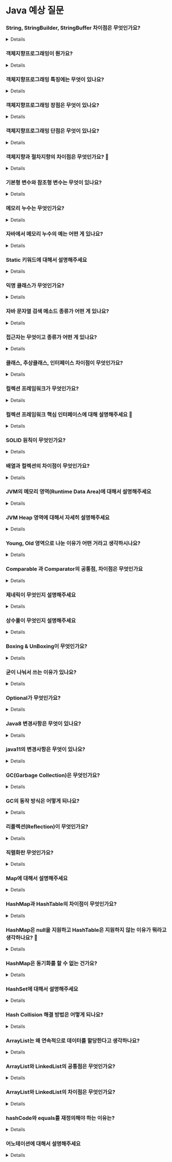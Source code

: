 # Java 예상 질문

### String, StringBuilder, StringBuffer 차이점은 무엇인가요?

<details>

String과 그 외 StringBuffer, StringBuilder는 Immutable한 속성을 가지고 있냐 없냐에 대해서 차이점을 가지고 있습니다.
String은 값을 변경하기 위해서는 기존 주소에서 값만 변경되는 것이 아닌 새로운 주소 값이 할당되게 되고 StringBuffer나 StringBuilde는 내부적으로 값을 변경하는 메소드를 이용해서 기존 주소에서도 값을 변경할 수 있습니다.
StringBuilder와 StrinBuffer의 차이점은 동기화 유무입니다. StringBuilder는 동기화를 지원하지 않는 반면 StringBuffer는 동기화를 지원합니다.
그렇기에 StringBuffer는 멀티스레드 환경에서 안전하며 StringBuilfer는 그렇지 않습니다. 하지만 StringBuffer는 동기화로 인한 락을 걸고 해제하는 연산으로 인해 오버헤드가 발생하기에 Builder보다 성능을 떨어질 수 있습니다.
String 또한 Immutable한 속성을 가지고 있기 때문에 멀티스레드 환경에서 안전하다고 볼 수 있습니다.

</details>

### 객체지향프로그래밍이 뭔가요?

<details>

객체지향프로그래밍은 현실세계에 있는 사람이나/물체들을 추상화하여 객체로 만들어, 만들어진 객체들의 유기적인 상호작용으로 프로그램을 만들어가는 프로그래밍 방법입니다.

</details>

### 객체지향프로그래밍 특징에는 무엇이 있나요?

<details>

객체지향프로그래밍에는 상속, 추상화, 다형성, 캡슐화의 총 네 가지 특징이 있습니다.
상속은 이전에 만들어놓은 속성이나 행위들을 또 구현하지 않고 상속받아서 똑같은 기능을 또 구현할 필요 없이 사용을 하는 것을 말합니다.
추상화는 다양한 형태를 가질 수 있는 형체의 공통적인 부분을 떼어내 하나로 묶어서 정의하는 것을 말합니다.
다형성은 추상화가 되어 있는 형체를 그때 그때 상황에 맞는 형태로 만들어내서 사용하는 것을 말합니다.
캡슐화는 서로 관련이 있는 상태와 행위를 하나의 클래스에 묶어서 관리하고 은폐하는 것을 말합니다.

</details>

### 객체지향프로그래밍 장점은 무엇이 있나요?

<details>

첫 번째로 코드 재사용성이 좋습니다. 상속과 같은 특징으로 인해서 불필요한 코드 작성을 줄일 수 있기 때문입니다.
두 번째로 유지 보수가 좋습니다. 각각의 클래스는 캡슐화가 되어 있기 때문에 각 클래스의 주변에 미치는 영향을 최소화할 수 있고 즉, 관련된 로직은 외부에서 찾을 필요 없이 해당 클래스에서 확인할 수 있으며 느슨한 결합을 얻어낼 수 있습니다. 그리고 추상화나 다형성으로 인해서 좀 더 명확하고 가독성 있는 표현이 가능합니다.
세 번째로 모델링 하기가 쉽습니다. 현실 세계에 있는 사물이나 사람을 대상으로 상태와 행위를 뽑아내서 객체를 프로그래밍을 구성하기 때문에 이해하기 쉽습니다. 예를 들어 사람을 만든다고 가정한다면 눈, 코, 입, 팔, 다리는 상태 팔을 휘젓다, 걷다 등이 행위가 되기에 보기에도 명확하고 접근하기 쉽다.

</details>

### 객체지향프로그래밍 단점은 무엇이 있나요?

<details>

첫 번째로 설계하는 단계에서 비용이 많이 든다. 프로그래밍을 하기 위해서는 클래스를 만들고 클래스 간의 관계도 생각해야 되기 때문에 설계하는 데 있어서 시간이 많이 든다.
두 번째로 절차지향 같은 프로그래밍 기법에 비해 시간이 오래 걸립니다. 이유는 모든 것은 클래스로 이루어져 있고 캡슐화라는 특징으로 인해 모든 것은 메소드를 통해 전달이 되기도 하기 때문에 좀 더 명령어를 해석하는 데에 있어서 더 큰 시간을 소요하기 때문입니다.

</details>

### 객체지향과 절차지향의 차이점은 무엇인가요? 🤔

<details>

절차지향은 순차적인 처리를 중요시하며 프로그램 전체가 유기적으로 연결되어 프로그래밍하는 기법을 말합니다. 예를 들어 공장과 같은 프로세스와 같다고 생각합니다.
객체지향은 현실 세계를 모델링하여 각각의 부품들을 조립하듯이 프로그램을 만들어나가는 프로그래밍 기법입니다.

</details>

### 기본형 변수와 참조형 변수는 무엇이 있나요?

<details>

기본형 변수는 총 8가지로 boolean, byte, short, char, int, long, float, double이 존재합니다.
참조형 변수는 기본형 변수를 제외한 타입들 배열이나, 객체와 같은 변수들을 말합니다.

</details>

### 메모리 누수는 무엇인가요?

<details>

프로그램에서 사용하다가 현재 사용하고 있지 않은 메모리를 점유하고 있는 것을 말합니다. 즉 자바에서는 더이상 사용되고 있지 않는 객체들을 가비지컬렉션이 회수해가지 않는 것을 말합니다.
회수해가지 않게 된다면 old 영역이 계속 쌓이게 되고 major gc가 빈번히 일어나 프로그램 응답속도가 느려지고 결국 OutofMemory를 발생시키며 비정상 종료가 되게 됩니다.

</details>

### 자바에서 메모리 누수의 예는 어떤 게 있나요?

<details>

map이나 set 자료형이 커스텀 객체를 담을 때 equals, hashcode를 재정의하지 않는다면 계속해서 같은 값이 쌓이는 현상이면서 메모리 누수가 발생합니다.
그리고 int를 사용해도 되는 게 굳이 Integer와 같은 래퍼 클래스를 생성해서 사용하는 경우들이 있습니다.

</details>

### Static 키워드에 대해서 설명해주세요

<details>

애플리케이션을 실행할 때 한 번만 메모리를 할당하여 값을 저장하는 것을 말하고 같은 메모리 공간을 가지고 있기 때문에 공유할 때 사용됩니다.
공유할 때 사용하기 때문에 웬만하면 immutable한 변수로 사용하는 것이 좋고 그렇지 않다면 동기화 문제를 해결해서 사용해야 합니다.

</details>

### 익명 클래스가 무엇인가요?

<details>

말 그대로 클래스에 이름이 없는 것을 익명 클래스라고 합니다. 익명 클래스는 어떤 인터페이스를 사용할 때 자주 사용되지 않는 일회용으로 사용한다면 재사용할 필요가 없기 때문에 필요로 할 때 익명 클래스로 구현해서 사용합니다.

</details>

### 자바 문자열 검색 메소드 종류가 어떤 게 있나요?

<details>

해당 문자열의 인덱스를 구하고 싶을 땐 indexOf, 문자열을 포함하고 있는지 알기 위해서는 contains 그리고 정규식으로 문자열을 검색하기 위해서는 matches를 이용합니다.

</details>

### 접근자는 무엇이고 종류가 어떤 게 있나요?

<details>

접근자는 클래스나 멤버 변수, 메소드에 어디까지 접근을 허용할 것인지 허용 범위를 결정하기 위해서 사용합니다.
종류는 허용 범위가 넓은 순으로 public, protected, default, private이 있습니다.
public은 접근 제한이 없는 것을 말하고 protected는 같은 패키지 내에 있거나 다른 패키지에 자식 클래스까지 허용하며 default는 같은 패키지 내에서만 private은 클래스 내에서만 접근을 허용합니다.

</details>

### 클래스, 추상클래스, 인터페이스 차이점이 무엇인가요?

<details>

클래스는 완성된 설계도라고 한다면 추상클래스와 인터페이스는 미완성 된 설계도입니다.
클래스는 인스턴스로 생성이 가능하고 추상 클래스와 인터페이스를 인스턴스로 생성이 불가능합니다.
클래스와 추상클래스는 단일 상속만 가능하지만 인터페이스는 다중 상속이 가능합니다.
클래스는 멤버 변수와 기본 메소드로만 이루어져 있고 추상 클래스는 추상 메소드, 그리고 공통 기능을 하는 기본 메소드로 이루어져 있습니다.
인터페이스와 같은 경우는 자바8 이전에는 추상 메소드로만 이루어져 있었지만 java8에서는 함수를 구현할 수 있는 default method 그리고 java9는 private, static 메소드도 추가할 수 있게 변경되었습니다.

</details>

### 컬렉션 프레임워크가 무엇인가요?

<details>

다수의 데이터를 효율적으로 다루기 위한 표준화된 방법을 제공하는 클래스들의 집합입니다. 즉, 자료구조들의 집합입니다.

</details>

### 컬렉션 프레임워크 핵심 인터페이스에 대해 설명해주세요 🤔

<details>

List, Set, Queue 인터페이스가 있습니다.
List는 연속적인 메모리 공간을 가진다는 데이터들의 집합이고 중복이 가능합니다. 반면 Set은 불규칙한 메모리 공간을 가지고 있으면 중복이 불가능합니다.

</details>

### SOLID 원칙이 무엇인가요?

<details>

객체지향적으로 프로그래밍하기 위해서 지켜야 할 5가지 원칙을 말합니다.
약자 순서대로 단일 책임 원칙, 개방 폐쇄 원칙, 리스코프 치환 원칙, 인터페이스 분리 원칙, 의존 역전의 원칙이 있습니다.
단일 책임 원칙은 각 클래스는 하나의 책임만을 가지고 있어야 한다는 말입니다. 즉 한 가지 일을 해야만하지 이것저것 다른 일도 겸해서 해서는 안 된다는 말입니다.
개방 폐쇄 원칙은 기존 소스 코드는 변경하지 않고 기능을 수정하거나 추가할 수 있도록 설계해야 한다는 것입니다. 보통 자주 사용되는 문법은 인터페이스입니다.
리스코프 치환 원칙은 자식 클래스는 부모 클래스가 할 수 있는 행위를 수행할 수 있어야 한다는 것입니다. 예로 도형이라는 클래스가 있을 때 둘레가 있고 넓이를 가지고 있고 각을 가지고 있다고 했을 때 사각형을 구현한다면 이 세 가지가 모두 충족되지만 원이라는 도형을 넣게 되면 도형이기는 하지만 원은 각을 가지고 있기 때문에 원칙을 위배한다고 할 수 있습니다.
인터페이스 분리 원칙입니다. 인터페이스를 구현하는 클래스가 있을 때 해당 클래스가 사용하지 않는 기능을 가지고 있는 인터페이스를 구현하는 것보다 이러한 인터페이스를 분리를 해서 구현이 필요한 내용만 구현을 할 수 있도록 하는 것을 말합니다.
의존 역전의 원칙은 변화하기 쉬운 것을 의존하는 것이 아니라 변하기 어려운 것을 의존하라는 말입니다. 즉 구현 클래스는 변경 가능성이 크기 때문에 구현 클래스보다는 추상 클래스나 인터페이스와 관계를 맺는 것이 더 유연한 구조를 만들 수 있다는 것입니다.

</details>

### 배열과 컬렉션의 차이점이 무엇인가요?

<details>

이 둘의 차이점은 데이터를 저장하는 공간이 정적이냐 동적이냐의 차이점입니다. 배열은 초기에 공간을 정확히 초기화시켜줘야 하는 반면 컬렉션은 그때그때 값을 추가하거나 삭제할 때 공간이 가변적으로 줄어들었다 늘어났다 합니다. 그다음으로 담을 수 있는 타입 배열은 같아야 하지만 컬렉션은 여러 가지의 타입을 담을 수 있습니다.

</details>

### JVM의 메모리 영역(Runtime Data Area)에 대해서 설명해주세요

<details>

JVM 메모리 영역에는 메소드, 스택, 힙, PC Register, Native Method Stack 영역으로 구성되어 있습니다.
메소드 영역은 메소드나 멤버 변수, 접근 제어자와 같은 클래스 정보들을 담는 공간입니다.
스택 영역은 함수와 호출과 동시에 생기는 영역으로 지역 변수나 파라미터 정보들을 담는 공간입니다.
힙 영역은 사용자가 동적으로 생성한 객체들이나 배열을 저장하는 공간입니다.
PC Register는 Thread가 생성될 때마다 생성이 되는 공간으로 현재 스레드의 실행되는 부분의 주소와 명령을 저장하는 공간입니다.
Native Method Stack은 자바 외의 언어들로 작성된 코드를 저장하는 공간입니다.
이때 Method, Heap 영역은 모든 스레드가 공유하는 반면 Stack, PC Register, Native Method Stack은 영역은 스레드 마다 생성이 되면 공유하지 않습니다.

</details>

### JVM Heap 영역에 대해서 자세히 설명해주세요

<details>

힙 영역은 사용자가 동적으로 생성한 객체들이나 배열을 저장하는 공간이고 GC에 의해 관리되는 공간입니다.
영역은 Eden, Survivor1, 2로 young 영역과 old, permanent로 old 영역으로 나눠져 있습니다. 이 영역들은 Eden 영역부터 차례대로 메모리 공간을 차지하게 되며 가득 찼을 경우 gc가 발생하게 되고 사용되지 않는 영역은 반환하고 사용하는 영역들은 그다음 survivor1으로 넘어가게 됩니다. 이러한 행위가 반복이되고 survivor1도 가득차게 되면 survivor2로 이동되는 형태로 진행되게 됩니다. 앞에 있는 영역일수록 공간이 적고 gc가 자주 발생하게 됩니다. 자주 발생하게 설계한 이유는 생성된 지 얼마 안 된 객체일수록 더 빨리 사용되지 않을 가능성이 높다는 결과가 있기 때문입니다.

</details>

### Young, Old 영역으로 나눈 이유가 어떤 거라고 생각하시나요?

<details>

gc를 하게 되면 stop the world라고 애플리케이션의 스레드를 잠깐 모두 중단시키기 때문에 자주 하거나 모든 객체들을 검사하기는 부담이 될 수밖에 없습니다.
그렇기 때문에 좀 더 효율적으로 gc를 하기 위함입니다.

</details>

### Comparable 과 Comparator의 공통점, 차이점은 무엇인가요

<details>

공통점은 둘 다 인터페이스이며 객체의 정렬 조건을 설정할 때 사용되게 됩니다.
차이점은 Comparable은 클래스 레벨로 클래스의 기본 정렬 조건을 결정하게 되며 런타임 시에 정렬 조건을 변경할 수 없습니다. 반면 Comparator은 익명 클래스로 구현하여 그때그때 객체 정렬 조건을 런타임 시점에 변경할 수 있습니다.

</details>

### 제네릭이 무엇인지 설명해주세요

<details>

제네릭은 컴파일 시점에 타입을 결정하는데 사용되는 것을 말합니다. 예로 컬렉션 클래스 자료형을 결정할 때 사용됩니다.
제네릭을 사용하게 되면 강력한 타입 체크가 가능하기 때문에 내가 짠 비즈니스 로직에 의도치 않은 타입이 들어오는 상황을 사전에 방지할 수 있습니다.
그리고 불필요한 캐스팅이 발생하지 않습니다. 만약 제네릭을 하지 않았다면 Object로 저장이 되기 때문에 꺼내어서 원하는 처리를 하기 위해서는 타입 변환을 해야 하기 때문에 오버헤드가 발생하게 됩니다.

</details>

### 상수풀이 무엇인지 설명해주세요

<details>

JVM 메모리 영역 중에 Method나 Heap 영역에 존재하는 공간입니다. 이 공간은 String이나 Integer와 같은 타입들의 리터럴 값을 저장하고 가져오기 위해서 사용됩니다. 이렇게 재사용하는 이유는 String, Integer와 같은 타입은 자주 사용되는 타입으로 그때마다 Heap 영역에 저장하게 되면 메모리 낭비가 심해지기 때문에 이를 방지하기 위해서 상수풀을 이용해 메모리를 절약합니다.

</details>

### Boxing & UnBoxing이 무엇인가요?

<details>

박싱은 int, bool 같은 primitive type을 Wrapper 클래스인 Integer와 Boolean으로 만드는 과정을 말하고 언박싱은 그 반대로 Wrapper 클래스를 기본형 타입으로 변경하는 것을 말합니다.

</details>

### 굳이 나눠서 쓰는 이유가 있나요?

<details>

Wrapper 클래스를 쓰게 되면 내부적으로 지원하는 함수들을 사용할 수 있고 제네릭을 쓰기 위해서는 기본형이 아닌 래퍼 클래스만을 지원하기 때문입니다. 그리고 DAO와 같은 객체를 사용할 때 Null을 허용해야 하는 상황이 존재할 수 있기 때문에 래퍼 클래스를 사용합니다.
그 외 연산만을 해야 하는 상황이라면 기본형 타입으로 사용하는 것이 좋습니다.

</details>

### Optional가 무엇인가요?

<details>

개발 도중에 만나는 NullPointException에 유연하게 대처하기 위해서 Null을 다루기 위한 방법들을 제공하는 것이 Optional입니다.

</details>

### Java8 변경사항은 무엇이 있나요?

<details>

람다 표현식, Stream API, java.time, Optional, 함수형 인터페이스가 도입되었습니다.
람다 표현식은 익명 클래스의 한 개의 메소드를 표현한 것이고 이러한 람다를 이용해서 함수형 프로그래밍이 가능하게 되었습니다.
Stream API를 이용해서 서로 다른 자료구조들을 추상화하여 동일 방식으로 다룰 수 있게 되었고 java.time 라이브러리를 통해서 좀 더 다양한 메소드와 달이 0부터 시작한다던가 윤년을 고려하지 않거나 mutable한 속성을 가진다는 문제점을 해소하였습니다.
옵셔널을 이용해서 null을 안전하게 다룰 수 있도록 지원합니다.
함수형 인터페이스는 하나의 기능을 제공하는 하나의 추상 메소드만을 정의하는 인터페이스입니다.

</details>

### java11의 변경사항은 무엇이 있나요?

<details>

String 클래스, 컬렉션 인터페이스, Predicate 인터페이스에 새로운 메소드가 추가되었고, 람다에서 로컬 변수 var가 사용이 가능해졌고 자바 파일 실행 시 javac를 통해 컴파일을 하지 않고도 자바를 실행할 수 있게 되었습니다.
String 클래스에는 trim과 같은 strip과 stripLeading, stripTailing, isBlank, repeat 함수가 추가되었습니다.
컬렉션 인터페이스에는 toArray와 같이 원하는 타입으로 변경할 수 있는 메소드가 추가되었습니다.
predicate 인터페이스에는 not()이라는 부정을 나타내는 메소드가 추가되었습니다.

</details>

### GC(Garbage Collection)은 무엇인가요?

<details>

애플리케이션을 구동하면서 사용하지 않는 메모리 영역을 해제하는 역할을 하는 것이 GC입니다.

</details>

### GC의 동작 방식은 어떻게 되나요?

<details>

Stop the World를 하게 되는데 JVM이 GC 스레드를 제외 나머지 애플리케이션 스레드를 잠깐 정지시키게 됩니다.
그리고 Mark And Sweep을 하여 현재 참조하고 있는 사용되고 있는 객체들을 mark하고 이러한 mark 된 객체를 sweep 단계에서 마크가 안 된 unreachable 객체들을 모두 제거하는 방식으로 진행이 됩니다.

</details>

### 리플렉션(Reflection)이 무엇인가요?

<details>

구체적인 클래스 타입을 알지 못해도 그 클래스의 타입이나 메소드 변수들에 접근할 수 있도록 해주는 자바 API입니다.
이때 구체적인 클래스 타입을 알지 못한다는 것은 모든 클래스의 조상 클래스인 Object에 어떤 클래스든 담을 수는 있지만 어떤 클래스인지 구체적으로 알지 못한다면 즉 캐스팅을 하지 않는다면 사용 가능한 메소드는 조상 클래스의 Object 것만 사용이 가능하다.

</details>

### 직렬화란 무엇인가요?

<details>

자바에서 사용하는 객체와 같은 데이터를 외부에서 사용할 수 있도록 바이트 형태로 데이트를 변환하는 것을 말한다. 보통 파일로 보내거나 네트워크 통신을 할 때 직렬화 과정이 발생한다.

</details>

### Map에 대해서 설명해주세요

<details>

Map은 Key와 Value 쌍으로 이루어져 데이터를 담을 수 있는 자료구조입니다. 종류로는 hashMap, hashTable, linkedHashMap, TreeMap이 있습니다.

</details>

### HashMap과 HashTable의 차이점이 무엇인가요?

<details>

차이점은 동기화 유무와 key, value 값에 null 값을 허용하는지, 추가적인 보조 해시 함수를 지원하는지에 대한 차이점이 존재합니다.
HashMap은 key, value는 null 값을 허용하고 HashTable은 null 값을 허용하지 않습니다.
HashMap은 동기화를 지원하지 않고 HashTable은 동기화를 지원합니다.
HashMap은 추가적인 보조 해시 함수를 지원하기에 해시 충돌이 덜 일어나는 성능상 이점이 있지만 HashTable은 보조 해시 함수를 지원하지 않습니다.

</details>

### HashMap은 null을 지원하고 HashTable은 지원하지 않는 이유가 뭐라고 생각하나요? 🤔

<details>

값이 null로 들어오면 처리 방식이 좀 더 복잡해지기 때문에 초창기에 나온 HashTable은 지원하지 않고 후에 나온 HashMap은 지원한다고 생각합니다.

</details>

### HashMap은 동기화를 할 수 없는 건가요?

<details>

Java5에 나온 CurrentHashMap을 이용하여 동기화를 할 수 있습니다. 또는 Collections에 있는 synchronizedMap과 같은 메소드를 이용해 동기화된 컬렉션을 만들어낼 수 있습니다.

</details>

### HashSet에 대해서 설명해주세요

<details>

HashSet은 순서를 보장하지 않고 중복 데이터를 허용하지 않는 자료구조입니다. 중복 데이터를 허용하지 않기 때문에 HashCode, equals를 이용해서 중복을 검사하기 때문에 만약 커스텀 객체를 이용한다면 필시 재정의를 해주어야 합니다.
순서를 보장하기 위해서는 LinkedHashSet를 사용하면 되고 TreeSet을 이용하여 값을 기준으로 정렬된 상태로 만들 수도 있습니다.

</details>

### Hash Collision 해결 방법은 어떻게 되나요?

<details>

해시 충돌을 해결하는 방법에는 체이닝 방식과 개방 주소법 두 가지가 있습니다.
체이닝 방식을 이용하면 버킷 공간에 linkedList를 넣어서 충돌이 일어났을 때 계속 이어서 넣게 됩니다.
개방 주소법은 충돌이 일어나면 다른 버킷에 넣는 방법을 말하고 선형 탐색, 제곱 탐색, 이중 해시 방법이 있습니다.
선형 탐색은 현재 버킷의 몇 개의 공간을 건너뛰어 넣는 것을 말하고 제곱 탐색은 현재 버킷을 제곱하는 방식으로 띄어서 넣는 방식과 이중 해시는 나온 값을 한 번 더 해시 함수에 넣어서 나온 주소에 넣는 것을 말합니다.
체이닝 방법은 간단하지만, 추가적인 메모리 공간이 필요로 하고 골고루 분포되어있지 않다면 선형 탐색과 다를 바 없는 상태가 되게 됩니다.
개방 주소법은 추가적인 메모리 공간이 필요 없고 적은 데이터를 넣을 때 유리합니다. 데이터를 많이 넣는다면 해시 충돌이 일어날 가능성이 더 커지기 때문입니다.

</details>

### ArrayList는 왜 연속적으로 데이터를 할당한다고 생각하나요?

<details>

캐시 메모리에 공간 지역성을 이용하기 위함이라고 생각합니다. ArrayList와 같은 연속적인 배열을 사용할 때 선형 탐색을 조회하는 경우가 많기 때문에 메모리가 여기저기 분산되어 있는 것보다 연속적으로 있는 것이 캐시를 이용해 성능 이점을 얻을 수 있습니다.

</details>

### ArrayList와 LinkedList의 공통점은 무엇인가요?

<details>

동적으로 데이터를 추가 및 삭제를 할 수 있다는 공통점이 있습니다.

</details>

### ArrayList와 LinkedList의 차이점은 무엇인가요?

<details>

ArrayList는 연속적인 메모리 공간을 가지는 배열이고 LinkedList는 불 규칙적인 메모리 공간을 가지는 배열입니다. 그래서 LinkedList는 각각의 노드가 다음 노드를 가르키는 주소를 담고 있어야 하기 때문에 추가적인 메모리 공간이 필요하게 됩니다.
대신 ArrayList는 값을 중간에 추가하거나 삭제하게 되면 메모리 공간을 연속적으로 유지해야 하기 때문에 O(N)이 걸리는 반면 LinkedList는 추가 삭제 시에 앞에 있는 주소만 빼려고 하는 다음 주소로 연결하면 되기 때문에 O(1)이 걸리게 됩니다.

</details>

### hashCode와 equals를 재정의해야 하는 이유는?

<details>

hashCode와 equals는 기본적으로 동일성이 비교이기 때문에 이 두 함수를 사용해야 하는 hashSet이나 hashMap과 같은 클래스를 이용하려고 할 때 문제가 생긴다.
hashCode에 input 값을 넣어 나오는 output으로 인덱싱을 하여 값을 저장하게 되는데 동일성 비교이게 되면 같은 값을 가지는 데이터가 들어와도 서로 다른 값으로 판단을 하기 때문에 동등성 비교로 변경을 해주어야 한다.
equals 또한 값을 비교하거나 contains와 같은 메소드 함수를 사용하려고 한다면 내부 로직을 보면 equals를 사용하기 때문에 정확한 비교를 하기 위해서는 동등성으로 변경을 해주어야 올바른 값을 도출해낼 수 있다.

</details>

### 어노테이션에 대해서 설명해주세요

<details>

인터페이스 기반으로 한 문법으로 주석처럼 코드에 달아 클래스나 메소드에 특별한 의미를 부여하거나 기능을 주입할 때 사용합니다.

</details>